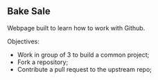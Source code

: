 ## Bake Sale ##
Webpage built to learn how to work with Github.

Objectives:
- Work in group of 3 to build a common project;
- Fork a repository;
- Contribute a pull request to the upstream repo;
